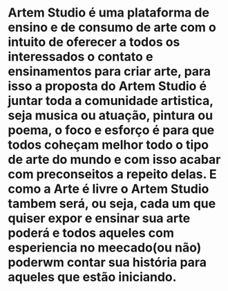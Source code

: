 # Artem Studio é uma plataforma de ensino e de consumo de arte com o intuito de oferecer a todos os interessados o contato e ensinamentos para criar arte, para isso a proposta do Artem Studio é juntar toda a comunidade artistica, seja musica ou atuação, pintura ou poema, o foco e esforço é para que todos coheçam melhor todo o tipo de arte do mundo e com isso acabar com preconseitos a repeito delas. E como a Arte é livre o Artem Studio tambem será, ou seja, cada um que quiser expor e ensinar sua arte poderá e todos aqueles com esperiencia no meecado(ou não) poderwm contar sua história para aqueles que estão iniciando.
